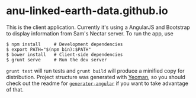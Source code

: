# anu-linked-earth-data.github.io

This is the client application. Currently it's using a AngularJS and Bootstrap
to display information from Sam's Nectar server. To run the app, use

```
$ npm install     # Development dependencies
$ export PATH="$(npm bin):$PATH"
$ bower install   # Client-side dependencies
$ grunt serve     # Run the dev server
```

`grunt test` will run tests and `grunt build` will produce a minified copy for
distribution. Project structure was generated with [Yeoman](http://yeoman.io/),
so you should check out the readme for
[`generator-angular`](https://github.com/yeoman/generator-angular) if you want
to take advantage of that.
